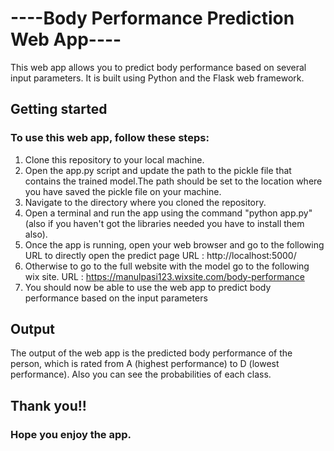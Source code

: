 # ----Body Performance Prediction Web App----

This web app allows you to predict body performance based on several input parameters. It is built using Python and the Flask web framework.

## Getting started
### To use this web app, follow these steps:
1. Clone this repository to your local machine.
2. Open the app.py script and update the path to the pickle file that contains the trained model.The path should be set to the location where you have saved the pickle file on your machine.
3. Navigate to the directory where you cloned the repository.
4. Open a terminal and run the app using the command "python app.py"(also if you haven't got the libraries needed you have to install them also).
5. Once the app is running, open your web browser and go to the following URL to directly open the predict page
URL : http://localhost:5000/
6. Otherwise to go to the full website with the model go to the following wix site.
URL : https://manulpasi123.wixsite.com/body-performance
7. You should now be able to use the web app to predict body performance based on the input parameters

## Output
The output of the web app is the predicted body performance of the person, which is rated from A (highest performance) to D (lowest performance). Also you can see the probabilities of each class.

## Thank you!! 
### Hope you enjoy the app.
